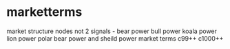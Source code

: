 # marketterms
market structure nodes not 2 signals - bear power bull power koala power lion power polar bear power and sheild power market terms c99++ c1000++
